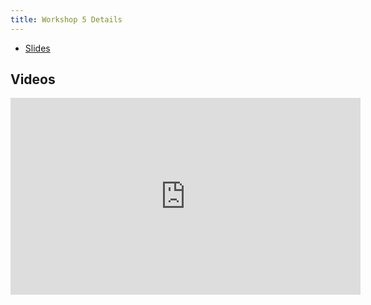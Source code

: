 ```yaml
---
title: Workshop 5 Details
---
```


* [Slides](sensor-fusion.pdf)

## Videos

<iframe width="560" height="315" src="https://www.youtube-nocookie.com/embed/CVDAct_45oo?si=tv0q4ZgcQs9ywq5h" title="YouTube video player" frameborder="0" allow="accelerometer; autoplay; clipboard-write; encrypted-media; gyroscope; picture-in-picture; web-share" referrerpolicy="strict-origin-when-cross-origin" allowfullscreen></iframe>